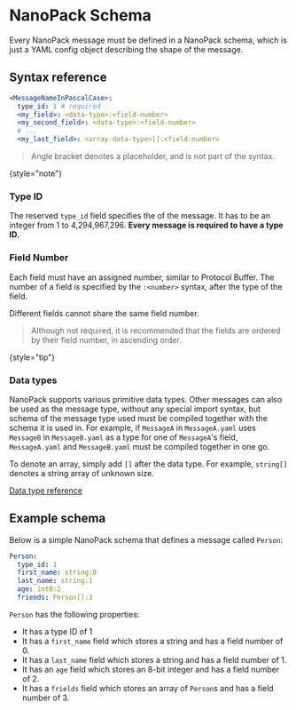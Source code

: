 # NanoPack Schema

Every NanoPack message must be defined in a NanoPack schema, which is just a YAML config object describing the shape of the message.

## Syntax reference

```yaml
<MessageNameInPascalCase>:
  type_id: 1 # required
  <my_field>: <data-type>:<field-number>
  <my_second_field>: <data-type>:<field-number>
  # ...
  <my_last_field>: <array-data-type>[]:<field-number>
```

> Angle bracket denotes a placeholder, and is not part of the syntax.
>
{style="note"}

### Type ID

The reserved `type_id` field specifies the <a href="Binary-format.md" anchor="type-id"></a> of the message.
It has to be an integer from 1 to 4,294,967,296. **Every message is required to have a type ID.**

### Field Number

Each field must have an assigned number, similar to Protocol Buffer.
The number of a field is specified by the `:<number>` syntax, after the type of the field.

Different fields cannot share the same field number.

> Although not required, it is recommended that the fields are ordered by their field number, in ascending order.
>
{style="tip"}

### Data types

NanoPack supports various primitive data types. Other messages can also be used as the message type, without any special import syntax,
but schema of the message type used must be compiled together with the schema it is used in.
For example, if `MessageA` in `MessageA.yaml` uses `MessageB` in `MessageB.yaml` as a type for one of `MessageA`'s field,
`MessageA.yaml` and `MessageB.yaml` must be compiled together in one go.

To denote an array, simply add `[]` after the data type. For example, `string[]` denotes a string array of unknown size.

[Data type reference](NanoPack-Data-Types.md)

## Example schema

Below is a simple NanoPack schema that defines a message called `Person`:

```yaml
Person:
  type_id: 1
  first_name: string:0
  last_name: string:1
  age: int8:2
  friends: Person[]:3
```

`Person` has the following properties:

- It has a type ID of 1
- It has a `first_name` field which stores a string and has a field number of 0.
- It has a `last_name` field which stores a string and has a field number of 1.
- It has an `age` field which stores an 8-bit integer and has a field number of 2.
- It has a `frields` field which stores an array of `Person`s and has a field number of 3.
